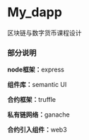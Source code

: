# My_dapp
区块链与数字货币课程设计

### 部分说明
<b>node框架：</b>express

<b>组件库：</b>semantic UI

<b>合约框架：</b>truffle

<b>私有链网络：</b>ganache

<b>合约引入组件：</b>web3
